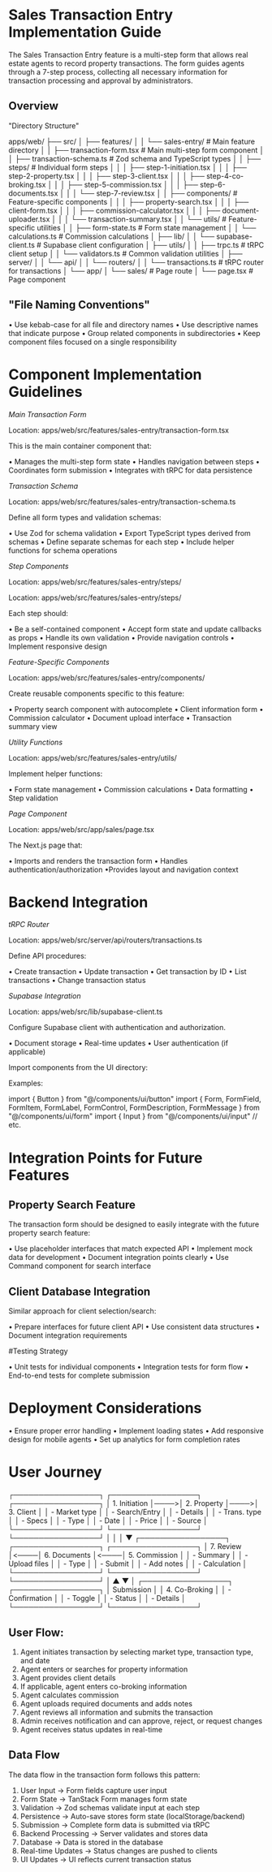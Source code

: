 # Sales Transaction Entry Implementation Guide

The Sales Transaction Entry feature is a multi-step form that allows real estate agents to record property transactions. The form guides agents through a 7-step process, collecting all necessary information for transaction processing and approval by administrators.

## Overview

"Directory Structure"

apps/web/
├── src/
│   ├── features/
│   │   └── sales-entry/                # Main feature directory
│   │       ├── transaction-form.tsx    # Main multi-step form component
│   │       ├── transaction-schema.ts   # Zod schema and TypeScript types
│   │       ├── steps/                  # Individual form steps
│   │       │   ├── step-1-initiation.tsx
│   │       │   ├── step-2-property.tsx
│   │       │   ├── step-3-client.tsx
│   │       │   ├── step-4-co-broking.tsx
│   │       │   ├── step-5-commission.tsx
│   │       │   ├── step-6-documents.tsx
│   │       │   └── step-7-review.tsx
│   │       ├── components/             # Feature-specific components
│   │       │   ├── property-search.tsx
│   │       │   ├── client-form.tsx
│   │       │   ├── commission-calculator.tsx
│   │       │   ├── document-uploader.tsx
│   │       │   └── transaction-summary.tsx
│   │       └── utils/                  # Feature-specific utilities
│   │           ├── form-state.ts       # Form state management
│   │           └── calculations.ts     # Commission calculations
│   ├── lib/
│   │   └── supabase-client.ts          # Supabase client configuration
│   ├── utils/
│   │   ├── trpc.ts                     # tRPC client setup
│   │   └── validators.ts               # Common validation utilities
│   ├── server/
│   │   └── api/
│   │       └── routers/
│   │           └── transactions.ts     # tRPC router for transactions
│   └── app/
│       └── sales/                      # Page route
│           └── page.tsx                # Page component

## "File Naming Conventions"

• Use kebab-case for all file and directory names
• Use descriptive names that indicate purpose
• Group related components in subdirectories
• Keep component files focused on a single responsibility

# Component Implementation Guidelines

*Main Transaction Form*

Location: apps/web/src/features/sales-entry/transaction-form.tsx

This is the main container component that:

• Manages the multi-step form state
• Handles navigation between steps
• Coordinates form submission
• Integrates with tRPC for data persistence

*Transaction Schema*

Location: apps/web/src/features/sales-entry/transaction-schema.ts

Define all form types and validation schemas:

• Use Zod for schema validation
• Export TypeScript types derived from schemas
• Define separate schemas for each step
• Include helper functions for schema operations

*Step Components*


Location: apps/web/src/features/sales-entry/steps/

Location: apps/web/src/features/sales-entry/steps/

Each step should:

• Be a self-contained component
• Accept form state and update callbacks as props
• Handle its own validation
• Provide navigation controls
• Implement responsive design

*Feature-Specific Components*

Location: apps/web/src/features/sales-entry/components/

Create reusable components specific to this feature:

• Property search component with autocomplete
• Client information form
• Commission calculator
• Document upload interface
• Transaction summary view

*Utility Functions*

Location: apps/web/src/features/sales-entry/utils/

Implement helper functions:

• Form state management
• Commission calculations
• Data formatting
• Step validation

*Page Component*

Location: apps/web/src/app/sales/page.tsx

The Next.js page that:

• Imports and renders the transaction form
• Handles authentication/authorization
•Provides layout and navigation context

# Backend Integration

*tRPC Router*

Location: apps/web/src/server/api/routers/transactions.ts

Define API procedures:

• Create transaction
• Update transaction
• Get transaction by ID
• List transactions
• Change transaction status

*Supabase Integration*

Location: apps/web/src/lib/supabase-client.ts

Configure Supabase client with authentication and authorization.

• Document storage
• Real-time updates
• User authentication (if applicable)

Import components from the UI directory:

Examples: 

import { Button } from "@/components/ui/button"
import { Form, FormField, FormItem, FormLabel, FormControl, FormDescription, FormMessage } from "@/components/ui/form"
import { Input } from "@/components/ui/input"
// etc.

# Integration Points for Future Features

## Property Search Feature

The transaction form should be designed to easily integrate with the future property search feature:

• Use placeholder interfaces that match expected API
• Implement mock data for development
• Document integration points clearly
• Use Command component for search interface

## Client Database Integration

Similar approach for client selection/search:

• Prepare interfaces for future client API
• Use consistent data structures
• Document integration requirements

#Testing Strategy

• Unit tests for individual components
• Integration tests for form flow
• End-to-end tests for complete submission

# Deployment Considerations

• Ensure proper error handling
• Implement loading states
• Add responsive design for mobile agents
• Set up analytics for form completion rates


# User Journey 

┌─────────────────┐     ┌─────────────────┐     ┌─────────────────┐
│  1. Initiation  │────>│  2. Property    │────>│  3. Client      │
│  - Market type  │     │  - Search/Entry │     │  - Details      │
│  - Trans. type  │     │  - Specs        │     │  - Type         │
│  - Date         │     │  - Price        │     │  - Source       │
└─────────────────┘     └─────────────────┘     └─────────────────┘
        │                                                │
        │                                                ▼
┌─────────────────┐     ┌─────────────────┐     ┌─────────────────┐
│  7. Review      │<────│  6. Documents   │<────│  5. Commission  │
│  - Summary      │     │  - Upload files │     │  - Type         │
│  - Submit       │     │  - Add notes    │     │  - Calculation  │
└─────────────────┘     └─────────────────┘     └─────────────────┘
        │                                                ▲
        ▼                                                │
┌─────────────────┐                            ┌─────────────────┐
│  Submission     │                            │  4. Co-Broking  │
│  - Confirmation │                            │  - Toggle       │
│  - Status       │                            │  - Details      │
└─────────────────┘                            └─────────────────┘


## User Flow:

1. Agent initiates transaction by selecting market type, transaction type, and date
2. Agent enters or searches for property information
3. Agent provides client details
4. If applicable, agent enters co-broking information
5. Agent calculates commission
6. Agent uploads required documents and adds notes
7. Agent reviews all information and submits the transaction
8. Admin receives notification and can approve, reject, or request changes
9. Agent receives status updates in real-time

## Data Flow

The data flow in the transaction form follows this pattern:

1. User Input → Form fields capture user input
2. Form State → TanStack Form manages form state
3. Validation → Zod schemas validate input at each step
4. Persistence → Auto-save stores form state (localStorage/backend)
5. Submission → Complete form data is submitted via tRPC
6. Backend Processing → Server validates and stores data
7. Database → Data is stored in the database
8. Real-time Updates → Status changes are pushed to clients
9. UI Updates → UI reflects current transaction status


